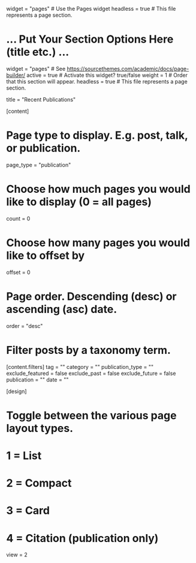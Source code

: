 widget = "pages"  # Use the Pages widget
headless = true   # This file represents a page section.

# ... Put Your Section Options Here (title etc.) ...
widget = "pages"  # See https://sourcethemes.com/academic/docs/page-builder/
active = true     # Activate this widget? true/false
weight = 1        # Order that this section will appear.
headless = true   # This file represents a page section.

title = "Recent Publications"

[content]
  # Page type to display. E.g. post, talk, or publication.
  page_type = "publication"
  
  # Choose how much pages you would like to display (0 = all pages)
  count = 0
  
  # Choose how many pages you would like to offset by
  offset = 0

  # Page order. Descending (desc) or ascending (asc) date.
  order = "desc"

  # Filter posts by a taxonomy term.
  [content.filters]
    tag = ""
    category = ""
    publication_type = ""
    exclude_featured = false
    exclude_past = false
    exclude_future = false
    publication = ""
    date = ""
    
[design]
  # Toggle between the various page layout types.
  #   1 = List
  #   2 = Compact
  #   3 = Card
  #   4 = Citation (publication only)
  view = 2
